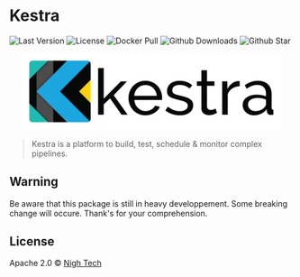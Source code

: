 # Kestra
![Last Version](https://img.shields.io/github/tag-pre/kestra-io/kestra.svg)
![License](https://img.shields.io/github/license/kestra-io/kestra)
![Docker Pull](https://img.shields.io/docker/pulls/kestra/kestra.svg)
![Github Downloads](https://img.shields.io/github/downloads/kestra-io/kestra/total)
![Github Star](https://img.shields.io/github/stars/kestra-io/kestra.svg)

<p align="center">
  <img width="460" src="ui/src/assets/logo.svg"  alt="Kestra workflow orchestrator" />
</p>

> Kestra is a platform to build, test, schedule & monitor complex pipelines.

## Warning
Be aware that this package is still in heavy developpement.
Some breaking change will occure. Thank's for your comprehension.

## License
Apache 2.0 © [Nigh Tech](https://nigh.tech)
